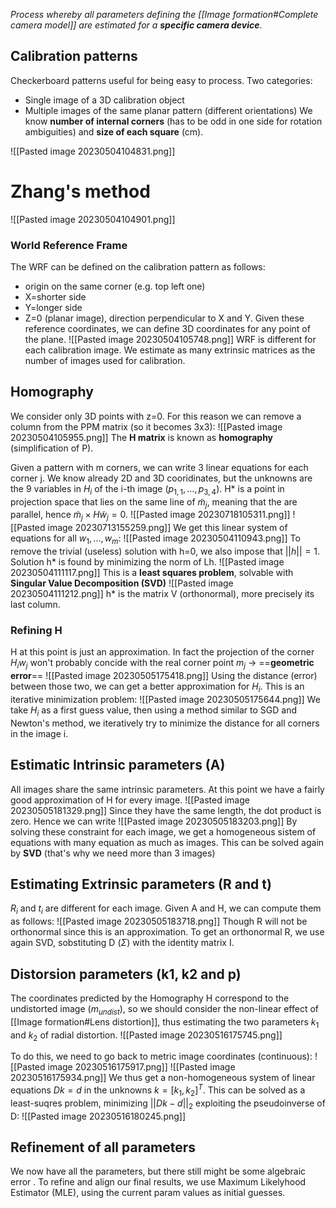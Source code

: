 _Process whereby all parameters defining the [[Image formation#Complete camera model]] are estimated for a **specific camera device**_.

## Calibration patterns
Checkerboard patterns useful for being easy to process.
Two categories:
- Single image of a 3D calibration object
- Multiple images of the same planar pattern (different orientations)
We know **number of internal corners** (has to be odd in one side for rotation ambiguities) and **size of each square** (cm).

![[Pasted image 20230504104831.png]]

# Zhang's method
![[Pasted image 20230504104901.png]]
### World Reference Frame
The WRF can be defined on the calibration pattern as follows:
- origin on the same corner (e.g. top left one)
- X=shorter side
- Y=longer side
- Z=0 (planar image), direction perpendicular to X and Y.
Given these reference coordinates, we can define 3D coordinates for any point of the plane.
![[Pasted image 20230504105748.png]]
WRF is different for each calibration image. We estimate as many extrinsic matrices as the number of images used for calibration.

## Homography
We consider only 3D points with z=0. For this reason we can remove a column from the PPM matrix (so it becomes 3x3):
![[Pasted image 20230504105955.png]]
The **H matrix** is known as **homography** (simplification of P).

Given a pattern with m corners, we can write 3 linear equations for each corner j.
We know already 2D and 3D cooridinates, but the unknowns are the 9 variables in $H_{i}$ of the i-th image $(p_{1,1}, ... , p_{3,4})$.
H* is a point in projection space that lies on the same line of $\tilde m_j$, meaning that the are parallel, hence $\tilde m_{j}\times H\tilde w_j=0$. 
![[Pasted image 20230718105311.png]]
![[Pasted image 20230713155259.png]]
We get this linear system of equations for all $w_1, ..., w_m$:
![[Pasted image 20230504110943.png]]
To remove the trivial (useless) solution with h=0, we also impose that $||h||=1$.
Solution h* is found by minimizing the norm of Lh. 
![[Pasted image 20230504111117.png]]
This is a **least squares problem**, solvable with **Singular Value Decomposition (SVD)**
![[Pasted image 20230504111212.png]]
h* is the matrix V (orthonormal), more precisely its last column.

### Refining H 
H at this point is just an approximation. In fact the projection of the corner $H_{i}w_{j}$ won't probably concide with the real corner point $m_{j}$ -> ==**geometric error**==
![[Pasted image 20230505175418.png]]
Using the distance (error) between those two, we can get a better approximation for $H_{i}$.
This is an iterative minimization problem:
![[Pasted image 20230505175644.png]]
We take $H_{i}$ as a first guess value, then using a method similar to SGD and Newton's method, we iteratively try to minimize the distance for all corners in the image i.

## Estimatic Intrinsic parameters (A)
All images share the same intrinsic parameters.
At this point we have a fairly good approximation of H for every image.
![[Pasted image 20230505181329.png]]
Since they have the same length, the dot product is zero. Hence we can write
![[Pasted image 20230505183203.png]]
By solving these constraint for each image, we get a homogeneous sistem of equations with many equation as much as images.
This can be solved again by **SVD** (that's why we need more than 3 images)

## Estimating Extrinsic parameters (R and t)
$R_{i}$ and $t_{i}$ are different for each image. Given A and H, we can compute them as follows:
![[Pasted image 20230505183718.png]]
Though R will not be orthonormal since this is an approximation.
To get an orthonormal R, we use again SVD, sobstituting D ($\Sigma$) with the identity matrix I.

## Distorsion parameters (k1, k2 and p)
The coordinates predicted by the Homography H correspond to the undistorted image ($m_{undist})$, so we should consider the non-linear effect of [[Image formation#Lens distortion]], thus estimating the two parameters $k_{1}$ and $k_{2}$ of radial distortion.
![[Pasted image 20230516175745.png]]

To do this, we need to go back to metric image coordinates (continuous):
![[Pasted image 20230516175917.png]]
![[Pasted image 20230516175934.png]]
We thus get a non-homogeneous system of linear equations $Dk=d$ in the unknowns $k=[k_{1},k_{2}]^{T}$. This can be solved as a least-suqres problem, minimizing $||Dk-d||_{2}$ exploiting the pseudoinverse of D:
![[Pasted image 20230516180245.png]]

## Refinement of all parameters
We now have all the parameters, but there still might be some algebraic error .
To refine and align our final results, we use Maximum Likelyhood Estimator (MLE), using the current param values as initial guesses.